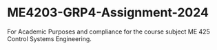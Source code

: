 # ME4203-GRP4-Assignment-2024
For Academic Purposes and compliance for the course subject ME 425 Control Systems Engineering.
